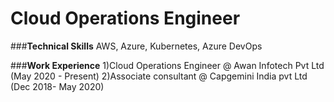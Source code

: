 # **Cloud Operations Engineer**

###**Technical Skills** 
AWS, Azure, Kubernetes, Azure DevOps

###**Work Experience**
1)Cloud Operations Engineer @ Awan Infotech Pvt Ltd (May 2020 - Present)
2)Associate consultant @ Capgemini India pvt Ltd (Dec 2018- May 2020)

